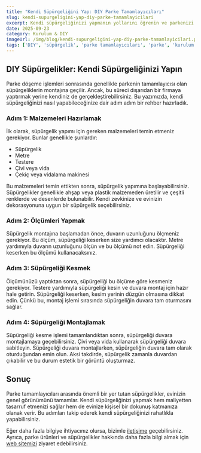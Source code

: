 ```yaml
---
title: "Kendi Süpürgeliğini Yap: DIY Parke Tamamlayıcıları"
slug: kendi-supurgeligini-yap-diy-parke-tamamlayicilari
excerpt: Kendi süpürgeliğinizi yapmanın yollarını öğrenin ve parkenizi tamamlayın. Adım adım DIY süpürgelik yapım yöntemlerini ve püf noktalarını paylaşıyoruz.
date: 2025-09-23
category: Kurulum & DIY
imageUrl: /img/blog/kendi-supurgeligini-yap-diy-parke-tamamlayicilari.png
tags: ['DIY', 'süpürgelik', 'parke tamamlayıcıları', 'parke', 'kurulum']
---
```


<h2>DIY Süpürgelikler: Kendi Süpürgeliğinizi Yapın</h2>

Parke döşeme işlemleri sonrasında genellikle parkenin tamamlayıcısı olan süpürgeliklerin montajına geçilir. Ancak, bu süreci dışarıdan bir firmaya yaptırmak yerine kendiniz de gerçekleştirebilirsiniz. Bu yazımızda, kendi süpürgeliğinizi nasıl yapabileceğinize dair adım adım bir rehber hazırladık. 

<h3>Adım 1: Malzemeleri Hazırlamak</h3>

<p>İlk olarak, süpürgelik yapımı için gereken malzemeleri temin etmeniz gerekiyor. Bunlar genellikle şunlardır:</p>

<ul>
<li>Süpürgelik</li>
<li>Metre</li>
<li>Testere</li>
<li>Çivi veya vida</li>
<li>Çekiç veya vidalama makinesi</li>
</ul>

<p>Bu malzemeleri temin ettikten sonra, süpürgelik yapımına başlayabilirsiniz. Süpürgelikler genellikle ahşap veya plastik malzemeden üretilir ve çeşitli renklerde ve desenlerde bulunabilir. Kendi zevkinize ve evinizin dekorasyonuna uygun bir süpürgelik seçebilirsiniz.</p>

<h3>Adım 2: Ölçümleri Yapmak</h3>

<p>Süpürgelik montajına başlamadan önce, duvarın uzunluğunu ölçmeniz gerekiyor. Bu ölçüm, süpürgeliği keserken size yardımcı olacaktır. Metre yardımıyla duvarın uzunluğunu ölçün ve bu ölçümü not edin. Süpürgeliği keserken bu ölçümü kullanacaksınız.</p>

<h3>Adım 3: Süpürgeliği Kesmek</h3>

<p>Ölçümünüzü yaptıktan sonra, süpürgeliği bu ölçüme göre kesmeniz gerekiyor. Testere yardımıyla süpürgeliği kesin ve duvara montaj için hazır hale getirin. Süpürgeliği keserken, kesim yerinin düzgün olmasına dikkat edin. Çünkü bu, montaj işlemi sırasında süpürgeliğin duvara tam oturmasını sağlar.</p>

<h3>Adım 4: Süpürgeliği Montajlamak</h3>

<p>Süpürgeliği kesme işlemi tamamlandıktan sonra, süpürgeliği duvara montajlamaya geçebilirsiniz. Çivi veya vida kullanarak süpürgeliği duvara sabitleyin. Süpürgeliği duvara montajlarken, süpürgeliğin duvara tam olarak oturduğundan emin olun. Aksi takdirde, süpürgelik zamanla duvardan çıkabilir ve bu durum estetik bir görüntü oluşturmaz.</p>

<h2>Sonuç</h2>

<p>Parke tamamlayıcıları arasında önemli bir yer tutan süpürgelikler, evinizin genel görünümünü tamamlar. Kendi süpürgeliğinizi yapmak hem maliyetten tasarruf etmenizi sağlar hem de evinize kişisel bir dokunuş katmanıza olanak verir. Bu adımları takip ederek kendi süpürgeliğinizi rahatlıkla yapabilirsiniz.</p>

<p>Eğer daha fazla bilgiye ihtiyacınız olursa, bizimle <a href="https://parkeshop.com/contact">iletişime</a> geçebilirsiniz. Ayrıca, parke ürünleri ve süpürgelikler hakkında daha fazla bilgi almak için <a href="https://parkeshop.com">web sitemizi</a> ziyaret edebilirsiniz.</p>
